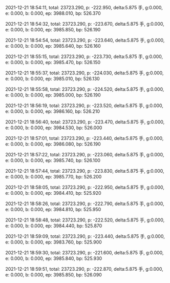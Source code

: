 2021-12-21 18:54:11, total: 23723.290, p: -222.950, delta:5.875 手, g:0.000, e: 0.000, b: 0.000, ep: 3988.010, bp: 526.370

2021-12-21 18:54:32, total: 23723.290, p: -223.670, delta:5.875 手, g:0.000, e: 0.000, b: 0.000, ep: 3985.850, bp: 526.190

2021-12-21 18:54:54, total: 23723.290, p: -223.640, delta:5.875 手, g:0.000, e: 0.000, b: 0.000, ep: 3985.640, bp: 526.160

2021-12-21 18:55:15, total: 23723.290, p: -223.730, delta:5.875 手, g:0.000, e: 0.000, b: 0.000, ep: 3985.470, bp: 526.150

2021-12-21 18:55:37, total: 23723.290, p: -224.030, delta:5.875 手, g:0.000, e: 0.000, b: 0.000, ep: 3985.010, bp: 526.130

2021-12-21 18:55:58, total: 23723.290, p: -224.520, delta:5.875 手, g:0.000, e: 0.000, b: 0.000, ep: 3985.000, bp: 526.190

2021-12-21 18:56:19, total: 23723.290, p: -223.520, delta:5.875 手, g:0.000, e: 0.000, b: 0.000, ep: 3986.160, bp: 526.210

2021-12-21 18:56:40, total: 23723.290, p: -223.470, delta:5.875 手, g:0.000, e: 0.000, b: 0.000, ep: 3984.530, bp: 526.000

2021-12-21 18:57:01, total: 23723.290, p: -223.440, delta:5.875 手, g:0.000, e: 0.000, b: 0.000, ep: 3986.080, bp: 526.190

2021-12-21 18:57:22, total: 23723.290, p: -223.060, delta:5.875 手, g:0.000, e: 0.000, b: 0.000, ep: 3985.740, bp: 526.100

2021-12-21 18:57:44, total: 23723.290, p: -223.830, delta:5.875 手, g:0.000, e: 0.000, b: 0.000, ep: 3985.770, bp: 526.200

2021-12-21 18:58:05, total: 23723.290, p: -222.950, delta:5.875 手, g:0.000, e: 0.000, b: 0.000, ep: 3984.410, bp: 525.920

2021-12-21 18:58:26, total: 23723.290, p: -222.790, delta:5.875 手, g:0.000, e: 0.000, b: 0.000, ep: 3984.810, bp: 525.950

2021-12-21 18:58:48, total: 23723.290, p: -222.520, delta:5.875 手, g:0.000, e: 0.000, b: 0.000, ep: 3984.440, bp: 525.870

2021-12-21 18:59:09, total: 23723.290, p: -223.440, delta:5.875 手, g:0.000, e: 0.000, b: 0.000, ep: 3983.760, bp: 525.900

2021-12-21 18:59:30, total: 23723.290, p: -221.600, delta:5.875 手, g:0.000, e: 0.000, b: 0.000, ep: 3985.840, bp: 525.930

2021-12-21 18:59:51, total: 23723.290, p: -222.870, delta:5.875 手, g:0.000, e: 0.000, b: 0.000, ep: 3985.850, bp: 526.090